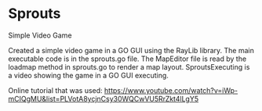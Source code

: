 # Sprouts

Simple Video Game

Created a simple video game in a GO GUI using the RayLib library. The main executable code is in the sprouts.go file. The MapEditor file is read by the loadmap method in sprouts.go to render a map layout. SproutsExecuting is a video showing the game in a GO GUI executing. 

Online tutorial that was used: https://www.youtube.com/watch?v=iWp-mCIQgMU&list=PLVotA8ycjnCsy30WQCwVU5RrZkt4lLgY5
